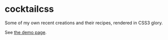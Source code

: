 # cocktailcss
Some of my own recent creations and their recipes, rendered in CSS3 glory.

See [the demo page](http://j6k4m8.github.io/cocktailcss/).
